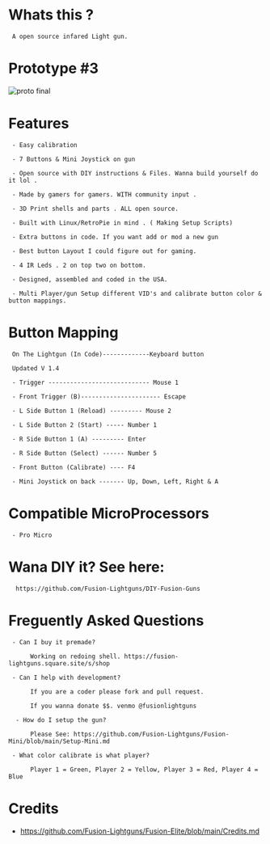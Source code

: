 # Whats this ? 

     A open source infared Light gun.  
     
# Prototype #3
     
![proto final](https://user-images.githubusercontent.com/118452807/230738431-2d6bd96d-dba7-41e8-88a5-f9adc8006eda.jpg)

     
# Features

     - Easy calibration 
     
     - 7 Buttons & Mini Joystick on gun
          
     - Open source with DIY instructions & Files. Wanna build yourself do it lol .
     
     - Made by gamers for gamers. WITH community input .
      
     - 3D Print shells and parts . ALL open source.
     
     - Built with Linux/RetroPie in mind . ( Making Setup Scripts)
     
     - Extra buttons in code. If you want add or mod a new gun
     
     - Best button Layout I could figure out for gaming.
     
     - 4 IR Leds . 2 on top two on bottom.
     
     - Designed, assembled and coded in the USA. 
     
     - Multi Player/gun Setup different VID's and calibrate button color & button mappings.


# Button Mapping

     On The Lightgun (In Code)-------------Keyboard button 

     Updated V 1.4
     
     - Trigger ---------------------------- Mouse 1
     
     - Front Trigger (B)---------------------- Escape

     - L Side Button 1 (Reload) --------- Mouse 2 
     
     - L Side Button 2 (Start) ----- Number 1
     
     - R Side Button 1 (A) --------- Enter
          
     - R Side Button (Select) ------ Number 5
     
     - Front Button (Calibrate) ---- F4
    
     - Mini Joystick on back ------- Up, Down, Left, Right & A

     
# Compatible MicroProcessors

     - Pro Micro
     
# Wana DIY it? See here:

      https://github.com/Fusion-Lightguns/DIY-Fusion-Guns

     
# Freguently Asked Questions

     - Can I buy it premade?
     
          Working on redoing shell. https://fusion-lightguns.square.site/s/shop
          
     - Can I help with development?
     
          If you are a coder please fork and pull request. 
          
          If you wanna donate $$. venmo @fusionlightguns
          
      - How do I setup the gun?
      
          Please See: https://github.com/Fusion-Lightguns/Fusion-Mini/blob/main/Setup-Mini.md

     - What color calibrate is what player? 

          Player 1 = Green, Player 2 = Yellow, Player 3 = Red, Player 4 = Blue
# Credits 


- https://github.com/Fusion-Lightguns/Fusion-Elite/blob/main/Credits.md
